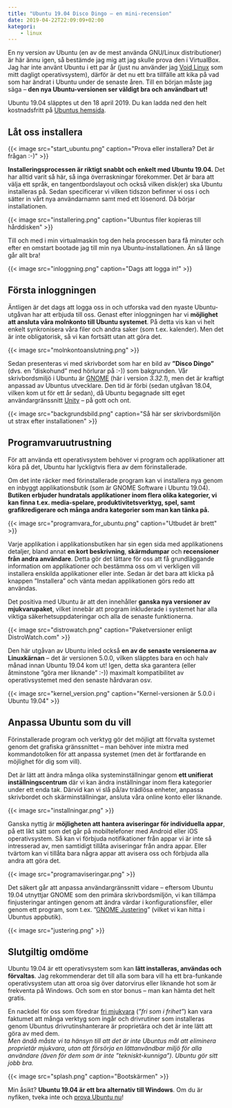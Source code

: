 ```yaml
---
title: "Ubuntu 19.04 Disco Dingo – en mini-recension"
date: 2019-04-22T22:09:09+02:00
kategori:
    - linux
---
```


En ny version av Ubuntu (en av de mest använda GNU/Linux distributioner) är här ännu igen, så bestämde jag mig att jag skulle prova den i VirtualBox. Jag har inte använt Ubuntu i ett par år (just nu använder jag [Void Linux](https://voidlinux.org/) som mitt dagligt operativsystem), därför är det nu ett bra tillfälle att kika på vad som har ändrat i Ubuntu under de senaste åren. Till en början måste jag säga – **den nya Ubuntu-versionen ser väldigt bra och användbart ut!**

Ubuntu 19.04 släpptes ut den 18 april 2019. Du kan ladda ned den helt kostnadsfritt på [Ubuntus hemsida](http://releases.ubuntu.com/19.04/).

## Låt oss installera

{{< image src="start_ubuntu.png" caption="Prova eller installera? Det är frågan :-)" >}}

**Installeringsprocessen är riktigt snabbt och enkelt med Ubuntu 19.04.** Det har alltid varit så här, så inga överraskningar förekommer. Det är bara att välja ett språk, en tangentbordslayout och också vilken disk(er) ska Ubuntu installeras på. Sedan specificerar vi vilken tidszon befinner vi oss i och sätter in vårt nya användarnamn samt med ett lösenord. Då börjar installationen.

{{< image src="installering.png" caption="Ubuntus filer kopieras till hårddisken" >}}

Till och med i min virtualmaskin tog den hela processen bara få minuter och efter en omstart bootade jag till min nya Ubuntu-installationen. Än så länge går allt bra!

{{< image src="inloggning.png" caption="Dags att logga in!" >}}

## Första inloggningen
Äntligen är det dags att logga oss in och utforska vad den nyaste Ubuntu-utgåvan har att erbjuda till oss. Genast efter inloggningen har vi **möjlighet att ansluta våra molnkonto till Ubuntu systemet**. På detta vis kan vi helt enkelt synkronisera våra filer och andra saker (som t.ex. kalender). Men det är inte obligatorisk, så vi kan fortsätt utan att göra det.

{{< image src="molnkontoanslutning.png" >}}

Sedan presenteras vi med skrivbordet som har en bild av **”Disco Dingo”** (dvs. en ”diskohund” med hörlurar på :-)) som bakgrunden. Vår skrivbordsmiljö i Ubuntu är [GNOME](https://www.gnome.org/) (här i version *3.32.1*), men det är kraftigt anpassad av Ubuntus utvecklare. Den tid är förbi (sedan utgåvan 18.04, vilken kom ut för ett år sedan), då Ubuntu begagnade sitt eget användargränssnitt [Unity](https://sv.wikipedia.org/wiki/Unity_(anv%C3%A4ndargr%C3%A4nssnitt)) – på gott och ont.

{{< image src="backgrundsbild.png" caption="Så här ser skrivbordsmiljön ut strax efter installationen" >}}

## Programvaruutrustning
För att använda ett operativsystem behöver vi program och applikationer att köra på det, Ubuntu har lyckligtvis flera av dem förinstallerade.

Om det inte räcker med förinstallerade program kan vi installera nya genom en inbyggt applikationsbutik (som är GNOME Software i Ubuntu 19.04). **Butiken erbjuder hundratals applikationer inom flera olika kategorier, vi kan finna t.ex. media-spelare, produktivitetsverktyg, spel, samt grafikredigerare och många andra kategorier som man kan tänka på.**

{{< image src="programvara_for_ubuntu.png" caption="Utbudet är brett" >}}

Varje applikation i applikationsbutiken har sin egen sida med applikationens detaljer, bland annat **en kort beskrivning**, **skärmdumpar** och **recensioner från andra användare**. Detta gör det lättare för oss att få grundläggande information om applikationer och bestämma oss om vi verkligen vill installera enskilda applikationer eller inte.
Sedan är det bara att klicka på knappen ”Installera” och vänta medan applikationen görs redo att användas.

Det positiva med Ubuntu är att den innehåller **ganska nya versioner av mjukvarupaket**, vilket innebär att program inkluderade i systemet har alla viktiga säkerhetsuppdateringar och alla de senaste funktionerna.

{{< image src="distrowatch.png" caption="Paketversioner enligt DistroWatch.com" >}}

Den här utgåvan av Ubuntu inled också **en av de senaste versionerna av Linuxkärnan** – det är versionen 5.0.0, vilken släpptes bara en och halv månad innan Ubuntu 19.04 kom ut! Igen, detta ska  garantera (eller åtminstone ”göra mer liknande” :-)) maximalt kompatibilitet av operativsystemet med den senaste hårdvaran osv.

{{< image src="kernel_version.png" caption="Kernel-versionen är 5.0.0 i Ubuntu 19.04" >}}

## Anpassa Ubuntu som du vill
Förinstallerade program och verktyg gör det möjligt att förvalta systemet genom det grafiska gränssnittet – man behöver inte mixtra med kommandotolken för att anpassa systemet (men det är fortfarande en möjlighet för dig som vill).

Det är lätt att ändra många olika systeminställningar genom **ett unifierat inställningscentrum** där vi kan ändra inställningar inom flera kategorier under ett enda tak. Därvid kan vi slå på/av trädlösa enheter, anpassa skrivbordet och skärminställningar, ansluta våra online konto eller liknande.

{{< image src="installningar.png" >}}

Ganska nyttig är **möjligheten att hantera aviseringar för individuella appar**, på ett likt sätt som det går på mobiltelefoner med Android eller iOS operativsystem.
Så kan vi förbjuda notifikationer från appar vi är inte så intresserad av, men samtidigt tillåta aviseringar från andra appar. Eller tvärtom kan vi tillåta bara några appar att avisera oss och förbjuda alla andra att göra det.

{{< image src="programaviseringar.png" >}}

Det säkert går att anpassa användargränssnitt vidare – eftersom Ubuntu 19.04 utnyttjar GNOME som den primära skrivbordsmiljön, vi kan tillämpa finjusteringar antingen genom att ändra värdar i konfigurationsfiler, eller genom ett program, som t.ex. ”[GNOME Justering](https://wiki.gnome.org/action/show/Apps/Tweaks)” (vilket vi kan hitta i Ubuntus appbutik).

{{< image src="justering.png" >}}

## Slutgiltig omdöme

Ubuntu 19.04 är ett operativsystem som kan **lätt installeras, användas och förvaltas**. Jag rekommenderar det till alla som bara vill ha ett bra-funkande operativsystem utan att oroa sig över datorvirus eller liknande hot som är frekventa på Windows. Och som en stor bonus – man kan hämta det helt gratis.

En nackdel för oss som föredrar [fri mjukvara](https://www.gnu.org/philosophy/free-sw.sv.html) (*”fri som i frihet”*) kan vara faktumet att många verktyg som ingår och drivrutiner som installeras genom Ubuntus drivrutinshanterare är proprietära och det är inte lätt att göra av med dem.  
*Men ändå måste vi ta hänsyn till att det är inte Ubuntus mål att eliminera proprietär mjukvara, utan att försörja en lättanvändbar miljö för alla användare (även för dem som är inte ”tekniskt-kunniga”). Ubuntu gör sitt jobb bra.*

{{< image src="splash.png" caption="Bootskärmen" >}}

Min åsikt? **Ubuntu 19.04 är ett bra alternativ till Windows**. Om du är nyfiken, tveka inte och [prova Ubuntu nu](https://www.ubuntu.com/download/desktop)!

